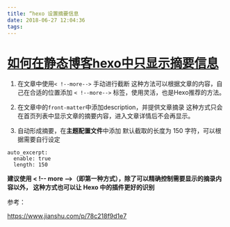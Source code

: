 ```yaml
---
title: “hexo 设置摘要信息
date: 2018-06-27 12:04:36
tags:
---
```




# [如何在静态博客hexo中只显示摘要信息](https://www.cnblogs.com/pcy0/p/how-to-show-less-in-home-page-of-hexo.html)

1. 在文章中使用`< !--more-->` 手动进行截断
    这种方法可以根据文章的内容，自己在合适的位置添加 `< !--more-->` 标签，使用灵活，也是Hexo推荐的方法。

   

2. 在文章中的`front-matter`中添加description，并提供文章摘录
    这种方式只会在首页列表中显示文章的摘要内容，进入文章详情后不会再显示。

   

   

3. 自动形成摘要，在**主题配置文件**中添加
    默认截取的长度为 150 字符，可以根据需要自行设定

```
auto_excerpt:
  enable: true
  length: 150
```

**建议使用 < !-- more -->（即第一种方式），除了可以精确控制需要显示的摘录内容以外， 这种方式也可以让 Hexo 中的插件更好的识别**

 



参考：

https://www.jianshu.com/p/78c218f9d1e7

 

 

 

 
